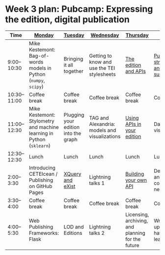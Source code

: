 # Week 3 plan: Pubcamp: Expressing the edition, digital publication

Time | [Monday](week_3_day_1_plan.md) |[Tuesday](week_3_day_2_plan.md) |[Wednesday](week_3_day_3_plan.md) |[Thursday](week_3_day_4_plan.md) |[Friday](week_3_day_5_plan.md) |[Saturday](week_3_day_6_plan.md) |
---- | ---- | ---- | ---- | ---- | ---- | ----
9:00–10:30 | Mike Kestemont: Bag-of-words models in Python (`numpy`, `scipy`) | Bringing it all together | Getting to know and use the TEI stylesheets | [The edition and APIs](week_3_day_4_session_1.md) | [Publishing strategies and sustainability](week_3_day_5_session_1.md) | Rationale and design of the Institute 
10:30–11:00 | Coffee break | Coffee break | Coffee break | Coffee break | Coffee break | Coffee break 
11:00–12:30 | Mike Kestemont: Stylometry and machine learning in Python (`sklearn`) | Plugging your edition into the graph | TAG and Alexandria: models and visualizations | [Using APIs in your edition](using_apis_edition.md) | Data visualization | Rationale and design of the Institute (continued) 
12:30–12:30 | Lunch | Lunch | Lunch | Lunch | Lunch 
2:00–3:30 | Introducing CETEIcean / Publishing on GitHub Pages | [XQuery and eXist](exist_xquery_webapps.md) | Lightning talks 1 | [Building your own API](building_apis.md) | Deployment and further coding if needed 
3:30–4:00 | Coffee break | Coffee break | Coffee break | Coffee break | Coffee break 
4:00–5:30 | Web Publishing Frameworks: Flask | LOD and Editions | Lightning talks 2 | Licensing, archiving, and planning for the future | Wrapping up: What have we learned? 
